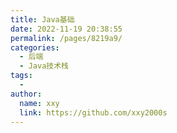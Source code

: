 ```yaml
---
title: Java基础
date: 2022-11-19 20:38:55
permalink: /pages/8219a9/
categories:
  - 后端
  - Java技术栈
tags:
  - 
author: 
  name: xxy
  link: https://github.com/xxy2000s
---
```

